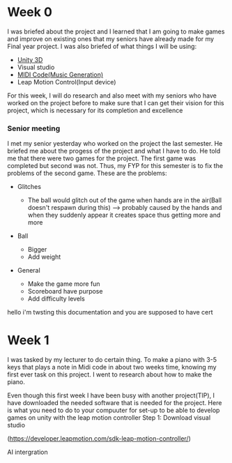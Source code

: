 # Week 0
I was briefed about the project and I learned that I am going to make games and improve on existing ones that my seniors have already made for my Final year project.
 I was also briefed of what things I will be using:
 * [Unity 3D](https://unity3d.com/get-unity/download/archive)
 * Visual studio
 * [MIDI Code(Music Generation)](https://developer.leapmotion.com/sdk-leap-motion-controller/)
 * Leap Motion Control(Input device)

For this week, I will do research and also meet with my seniors who have worked on the project before to make sure that I can get their vision for this project, which is necessary for its completion and excellence

### Senior meeting
I met my senior yesterday who worked on the project the last semester. He briefed me about the progess of the project and what I have to do. He told me that there were two games for the project. The first game was completed but second was not. Thus, my FYP for this semester is to fix the problems of the second game.
These are the problems:
* Glitches
	* The ball would glitch out of the game when hands are in the air(Ball doesn't respawn during this) --> probably caused by the hands and when they suddenly appear it creates space thus getting more and more

* Ball       
	* Bigger
	* Add weight

* General
	* Make the game more fun
	* Scoreboard have purpose
	* Add difficulty levels

hello i'm twsting this documentation and you  are supposed to have cert
# Week 1
I was tasked by my lecturer to do certain thing. To make a piano with 3-5 keys that plays a note in Midi code in about two weeks time, knowing my first ever task on this project. I went to research about how to make the piano.

Even though this first week I have been busy with another project(TIP), I have downloaded the needed software that is needed for the project.
Here is what you need to do to your compuuter for set-up to be able to develop games on unity with the leap motion controller
Step 1: Download visual studio 


(https://developer.leapmotion.com/sdk-leap-motion-controller/)

AI intergration
<!--stackedit_data:
eyJoaXN0b3J5IjpbLTIxMTY0MDE5NTAsLTEyODMwODk3NTUsLT
EyMjAxNjQ3ODksNDcyMzMxMzU1LDk0MDYzOTMyOSwxMzI2NTAx
NzU0LC0xNjY5MzIzNDA3LC00NDgyNTQwNDcsLTk3OTIyMjU3Ny
wtODgzNjQwMSwtMTQ3MTcwMDI1NSwtNjU4NjQ5NTUyLC0yMDA1
Njc1MzgxLC0xOTQ4NTY4MjQ4LDQ2Mzk3NDQsNTc0OTMxNTQyLD
U3MTgxNTM3N119
-->